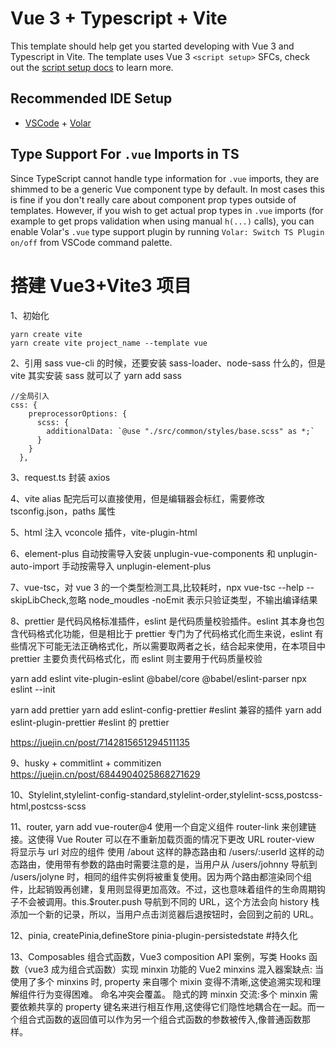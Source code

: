 # Vue 3 + Typescript + Vite

This template should help get you started developing with Vue 3 and Typescript in Vite. The template uses Vue 3 `<script setup>` SFCs, check out the [script setup docs](https://v3.vuejs.org/api/sfc-script-setup.html#sfc-script-setup) to learn more.

## Recommended IDE Setup

- [VSCode](https://code.visualstudio.com/) + [Volar](https://marketplace.visualstudio.com/items?itemName=johnsoncodehk.volar)

## Type Support For `.vue` Imports in TS

Since TypeScript cannot handle type information for `.vue` imports, they are shimmed to be a generic Vue component type by default. In most cases this is fine if you don't really care about component prop types outside of templates. However, if you wish to get actual prop types in `.vue` imports (for example to get props validation when using manual `h(...)` calls), you can enable Volar's `.vue` type support plugin by running `Volar: Switch TS Plugin on/off` from VSCode command palette.

# 搭建 Vue3+Vite3 项目

1、初始化

```
yarn create vite
yarn create vite project_name --template vue
```

2、引用 sass
vue-cli 的时候，还要安装 sass-loader、node-sass 什么的，但是 vite 其实安装 sass 就可以了
yarn add sass

```
//全局引入
css: {
    preprocessorOptions: {
      scss: {
        additionalData: `@use "./src/common/styles/base.scss" as *;`
      }
    }
  },
```

3、request.ts 封装 axios

4、vite alias 配完后可以直接使用，但是编辑器会标红，需要修改 tsconfig.json，paths 属性

5、html 注入 vconcole 插件，vite-plugin-html

6、element-plus 自动按需导入安装 unplugin-vue-components 和 unplugin-auto-import
手动按需导入 unplugin-element-plus

7、vue-tsc，对 vue 3 的一个类型检测工具,比较耗时，npx vue-tsc --help
--skipLibCheck,忽略 node_moudles
-noEmit 表示只验证类型，不输出编译结果

8、prettier 是代码风格标准插件，eslint 是代码质量校验插件。eslint 其本身也包含代码格式化功能，但是相比于 prettier 专门为了代码格式化而生来说，eslint 有些情况下可能无法正确格式化，所以需要取两者之长，结合起来使用，在本项目中 prettier 主要负责代码格式化，而 eslint 则主要用于代码质量校验

yarn add eslint vite-plugin-eslint @babel/core @babel/eslint-parser
npx eslint --init

yarn add prettier
yarn add eslint-config-prettier #eslint 兼容的插件
yarn add eslint-plugin-prettier #eslint 的 prettier

https://juejin.cn/post/7142815651294511135

9、husky + commitlint + commitizen
https://juejin.cn/post/6844904025868271629

10、Stylelint,stylelint-config-standard,stylelint-order,stylelint-scss,postcss-html,postcss-scss

11、router, yarn add vue-router@4
使用一个自定义组件 router-link 来创建链接。这使得 Vue Router 可以在不重新加载页面的情况下更改 URL
router-view 将显示与 url 对应的组件
使用 /about 这样的静态路由和 /users/:userId 这样的动态路由，使用带有参数的路由时需要注意的是，当用户从 /users/johnny 导航到 /users/jolyne 时，相同的组件实例将被重复使用。因为两个路由都渲染同个组件，比起销毁再创建，复用则显得更加高效。不过，这也意味着组件的生命周期钩子不会被调用。this.$router.push 导航到不同的 URL，这个方法会向 history 栈添加一个新的记录，所以，当用户点击浏览器后退按钮时，会回到之前的 URL。

12、pinia,
createPinia,defineStore
pinia-plugin-persistedstate #持久化

13、Composables 组合式函数，Vue3 composition API 案例，写类 Hooks 函数（vue3 成为组合式函数）实现 minxin 功能的
Vue2 minxins 混入器案缺点:
当使用了多个 minxins 时, property 来自哪个 mixin 变得不清晰,这使追溯实现和理解组件行为变得困难。
命名冲突会覆盖。
隐式的跨 minxin 交流:多个 minxin 需要依赖共享的 property 键名来进行相互作用,这使得它们隐性地耦合在一起。而一个组合式函数的返回值可以作为另一个组合式函数的参数被传入,像普通函数那样。
